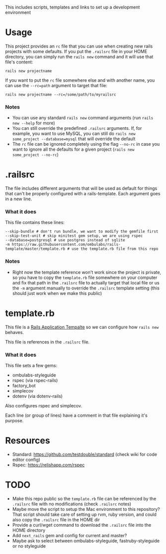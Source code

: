 This includes scripts, templates and links to set up a development environment

# Usage

This project provides an `rc` file that you can use when creating new rails projects with some defaults. If you put the `.railsrc` file in your HOME directory, you can simply run the `rails new` command and it will use that file's content:

```
rails new projectname
```

If you want to put the `rc` file somewhere else and with another name, you can use the `--rc=path` argument to target that file:

```
rails new projectname --rc=/some/path/to/myrailsrc
```

### Notes

- You can use any standard `rails new` command arguments (run `rails new --help` for more)
- You can still override the predefined `.railsrc` arguments. If, for example, you want to use MySQL, you can still do `rails new some_project --database=mysql` that will override the default
- The `rc` file can be ignored completely using the flag `--no-rc` in case you want to ignore all the defaults for a given project (`rails new some_project --no-rc`)

# .railsrc

The file includes different arguments that will be used as default for things that can't be properly configured with a rails-template. Each argument goes in a new line.

### What it does

This file contains these lines:

```
--skip-bundle # don't run bundle, we want to modify the gemfile first
--skip-test-unit # skip minitest gem setup, we are using rspec
--database=postgresql # use postgres instead of sqlite
-m https://raw.githubusercontent.com/ombulabs/rails-template/master/template.rb # use the template.rb file from this repo
```

### Notes

- Right now the template reference won't work since the project is private, so you have to copy the `template.rb` file somewhere on your computer and fix that path in the `.railsrc` file to actually target that local file or us the `-m` argument manually to override the `.railsrc` template setting (this should just work when we make this public)


# template.rb

This file is a [Rails Application Tempalte](https://guides.rubyonrails.org/rails_application_templates.html) so we can configure how `rails new` behaves.

This file is references in the `.railsrc` file.

### What it does

This file sets a few gems:
- ombulabs-styleguide
- rspec (via rspec-rails)
- factory_bot
- simplecov
- dotenv (via dotenv-rails)

Also configures rspec and simplecov.

Each line (or group of lines) have a comment in that file explaining it's purpose.

# Resources

- Standard: https://github.com/testdouble/standard (check wiki for code editor config)
- Rspec: https://relishapp.com/rspec

# TODO

- Make this repo public so the `template.rb` file can be referenced by the `.railsrc` file with no modifications (check `.railsrc` notes)
- Maybe move the script to setup the Mac environment to this repository? That script should take care of setting up rvm, ruby version, and could also copy the `.railsrc` file in the HOME dir
- Provide a curl/wget command to download the `.railsrc` file into the HOME directory
- Add `next_rails` gem and config for current and master?
- Maybe ask to select between ombulabs-styleguide, fastruby-styleguide or no styleguide
